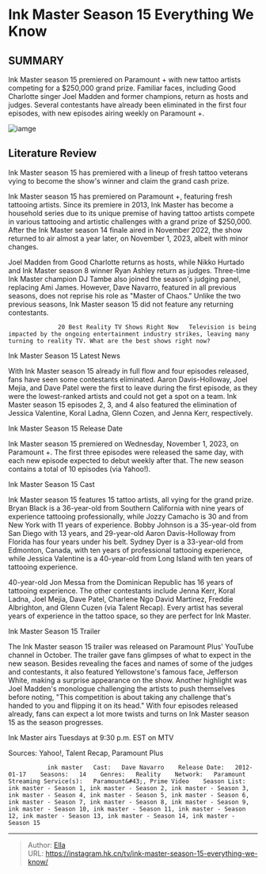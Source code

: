 # Ink Master Season 15 Everything We Know


## SUMMARY 



  Ink Master season 15 premiered on Paramount &#43; with new tattoo artists competing for a $250,000 grand prize.   Familiar faces, including Good Charlotte singer Joel Madden and former champions, return as hosts and judges.   Several contestants have already been eliminated in the first four episodes, with new episodes airing weekly on Paramount &#43;.  

![iamge](https://static1.srcdn.com/wordpress/wp-content/uploads/2023/11/ink-master-season-15_-everything-we-know.jpg)

## Literature Review
Ink Master season 15 has premiered with a lineup of fresh tattoo veterans vying to become the show&#39;s winner and claim the grand cash prize.




Ink Master season 15 has premiered on Paramount &#43;, featuring fresh tattooing artists. Since its premiere in 2013, Ink Master has become a household series due to its unique premise of having tattoo artists compete in various tattooing and artistic challenges with a grand prize of $250,000. After the Ink Master season 14 finale aired in November 2022, the show returned to air almost a year later, on November 1, 2023, albeit with minor changes.




Joel Madden from Good Charlotte returns as hosts, while Nikko Hurtado and Ink Master season 8 winner Ryan Ashley return as judges. Three-time Ink Master champion DJ Tambe also joined the season&#39;s judging panel, replacing Ami James. However, Dave Navarro, featured in all previous seasons, does not reprise his role as &#34;Master of Chaos.&#34; Unlike the two previous seasons, Ink Master season 15 did not feature any returning contestants.

                  20 Best Reality TV Shows Right Now   Television is being impacted by the ongoing entertainment industry strikes, leaving many turning to reality TV. What are the best shows right now?    


 Ink Master Season 15 Latest News 
         

With Ink Master season 15 already in full flow and four episodes released, fans have seen some contestants eliminated. Aaron Davis-Holloway, Joel Mejia, and Dave Patel were the first to leave during the first episode, as they were the lowest-ranked artists and could not get a spot on a team. Ink Master season 15 episodes 2, 3, and 4 also featured the elimination of Jessica Valentine, Koral Ladna, Glenn Cozen, and Jenna Kerr, respectively.






 Ink Master Season 15 Release Date 
          

Ink Master season 15 premiered on Wednesday, November 1, 2023, on Paramount &#43;. The first three episodes were released the same day, with each new episode expected to debut weekly after that. The new season contains a total of 10 episodes (via Yahoo!).



 Ink Master Season 15 Cast 

 

Ink Master season 15 features 15 tattoo artists, all vying for the grand prize. Bryan Black is a 36-year-old from Southern California with nine years of experience tattooing professionally, while Jozzy Camacho is 30 and from New York with 11 years of experience. Bobby Johnson is a 35-year-old from San Diego with 13 years, and 29-year-old Aaron Davis-Holloway from Florida has four years under his belt. Sydney Dyer is a 33-year-old from Edmonton, Canada, with ten years of professional tattooing experience, while Jessica Valentine is a 40-year-old from Long Island with ten years of tattooing experience.




40-year-old Jon Messa from the Dominican Republic has 16 years of tattooing experience. The other contestants include Jenna Kerr, Koral Ladna, Joel Mejia, Dave Patel, Charlene Ngo David Martinez, Freddie Albrighton, and Glenn Cuzen (via Talent Recap). Every artist has several years of experience in the tattoo space, so they are perfect for Ink Master. 



 Ink Master Season 15 Trailer 

 

The Ink Master season 15 trailer was released on Paramount Plus&#39; YouTube channel in October. The trailer gave fans glimpses of what to expect in the new season. Besides revealing the faces and names of some of the judges and contestants, it also featured Yellowstone&#39;s famous face, Jefferson White, making a surprise appearance on the show. Another highlight was Joel Madden&#39;s monologue challenging the artists to push themselves before noting, &#34;This competition is about taking any challenge that&#39;s handed to you and flipping it on its head.&#34; With four episodes released already, fans can expect a lot more twists and turns on Ink Master season 15 as the season progresses.






Ink Master airs Tuesdays at 9:30 p.m. EST on MTV




Sources: Yahoo!, Talent Recap, Paramount Plus

               ink master   Cast:   Dave Navarro    Release Date:   2012-01-17    Seasons:   14    Genres:   Reality    Network:   Paramount    Streaming Service(s):   Paramount&#43;, Prime Video    Season List:   ink master - Season 1, ink master - Season 2, ink master - Season 3, ink master - Season 4, ink master - Season 5, ink master - Season 6, ink master - Season 7, ink master - Season 8, ink master - Season 9, ink master - Season 10, ink master - Season 11, ink master - Season 12, ink master - Season 13, ink master - Season 14, ink master - Season 15      

---

> Author: [Ella](https://instagram.hk.cn/)  
> URL: https://instagram.hk.cn/tv/ink-master-season-15-everything-we-know/  

